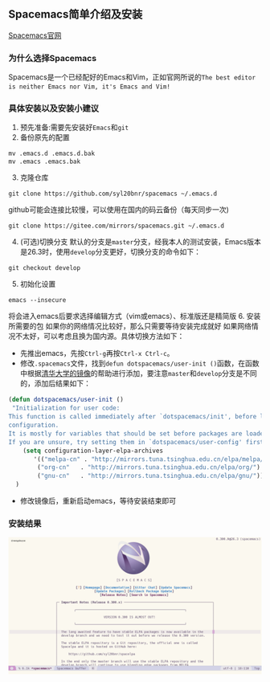 ## Spacemacs简单介绍及安装
[Spacemacs官网](https://www.spacemacs.org)
### 为什么选择Spacemacs
Spacemacs是一个已经配好的Emacs和Vim，正如官网所说的`The best editor is neither Emacs nor Vim, it's Emacs and Vim!`
### 具体安装以及安装小建议
1. 预先准备:需要先安装好`Emacs`和`git`
2. 备份原先的配置
```shell
mv .emacs.d .emacs.d.bak
mv .emacs .emacs.bak
```
3. 克隆仓库
```shell
git clone https://github.com/syl20bnr/spacemacs ~/.emacs.d
```
github可能会连接比较慢，可以使用在国内的码云备份（每天同步一次)
```shell
git clone https://gitee.com/mirrors/spacemacs.git ~/.emacs.d
```
4. (可选)切换分支
默认的分支是`master`分支，经我本人的测试安装，Emacs版本是26.3时，使用`develop`分支更好，切换分支的命令如下：
```shell
git checkout develop
```
5. 初始化设置
```shell
emacs --insecure
```
将会进入emacs后要求选择编辑方式（vim或emacs）、标准版还是精简版
6. 安装所需要的包
如果你的网络情况比较好，那么只需要等待安装完成就好
如果网络情况不太好，可以考虑且换为国内源。具体切换方法如下：
- 先推出emacs，先按`Ctrl-g`再按`Ctrl-x Ctrl-c`。
- 修改`.spacemacs`文件，找到`defun dotspacemacs/user-init ()`函数，在函数中根据[清华大学的镜像](https://mirrors.tuna.tsinghua.edu.cn/help/elpa/)的帮助进行添加，要注意`master`和`develop`分支是不同的，添加后结果如下：
```lisp
(defun dotspacemacs/user-init ()
 "Initialization for user code:
This function is called immediately after `dotspacemacs/init', before layer
configuration.
It is mostly for variables that should be set before packages are loaded.
If you are unsure, try setting them in `dotspacemacs/user-config' first."
    (setq configuration-layer-elpa-archives
       '(("melpa-cn" . "http://mirrors.tuna.tsinghua.edu.cn/elpa/melpa/")
        ("org-cn"   . "http://mirrors.tuna.tsinghua.edu.cn/elpa/org/")
        ("gnu-cn"   . "http://mirrors.tuna.tsinghua.edu.cn/elpa/gnu/")))
  )
```
- 修改镜像后，重新启动emacs，等待安装结束即可
### 安装结果
![Spacemacs首页截图](./../pics/Spacemacs%20首页截图.png)
